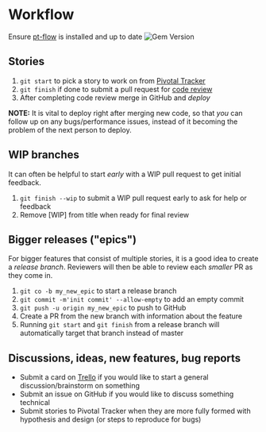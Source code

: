 # Workflow

Ensure [pt-flow](https://github.com/balvig/pt-flow) is installed and up to date <img src="https://badge.fury.io/rb/pt-flow.svg?style=flat" alt="Gem Version">

## Stories

1. `git start` to pick a story to work on from [Pivotal Tracker]()
2. `git finish` if done to submit a pull request for [code review](/code-review)
3. After completing code review merge in GitHub and _deploy_

**NOTE:** It is vital to deploy right after merging new code, so that _you_ can follow up on any bugs/performance issues, instead of it becoming the problem of the next person to deploy.

## WIP branches

It can often be helpful to start _early_ with a WIP pull request to get
initial feedback.

1. `git finish --wip` to submit a WIP pull request early to ask for help or feedback
2. Remove [WIP] from title when ready for final review

## Bigger releases ("epics")

For bigger features that consist of multiple stories, it is a good idea to create a _release
branch_.  Reviewers will then be able to review each _smaller_ PR as they come in.

1. `git co -b my_new_epic` to start a release branch
2. `git commit -m'init commit' --allow-empty` to add an empty commit
3. `git push -u origin my_new_epic` to push to GitHub
4. Create a PR from the new branch with information about the feature
5. Running `git start` and `git finish` from a release branch will automatically target that branch instead of master

## Discussions, ideas, new features, bug reports

- Submit a card on [Trello](https://trello.com/b/mlFCj2Zs/features-on-the-table) if you would like to start a general discussion/brainstorm on something
- Submit an issue on GitHub if you would like to discuss something technical
- Submit stories to Pivotal Tracker when they are more fully formed with hypothesis and design (or steps to reproduce for bugs)

